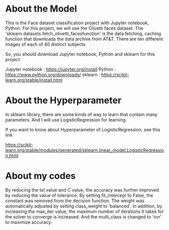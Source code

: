 # About the Model
This is the Face dataset classification project with Jupyter notebook, Python. For this project, we will use the Olivetti faces dataset. The 'sklearn.datasets.fetch_olivetti_facesfunction' is the data fetching, caching function that downloads the data archive from AT&T. There are ten different images of each of 40 distinct subjects.

So, you should download Jupyter notebook, Python and sklearn for this project

Jupyter notebook : https://jupyter.org/install
Python : https://www.python.org/downloads/
sklearn : https://scikit-learn.org/stable/install.html

# About the Hyperparameter
In sklearn library, there are some kinds of way to learn that contain many parameters. And I will use LogisticRegression for learning. 

If you want to know about Hyperparameter of LogisticRegression, see this link

https://scikit-learn.org/stable/modules/generated/sklearn.linear_model.LogisticRegression.html


# About my codes

By reducing the tol value and C value, the accuracy was further improved by reducing the value of tolerance.
By setting fit_intercept to False, the constant was removed from the decision function.
The weight was automatically adjusted by setting class_weight to 'balanced'.
In addition, by increasing the max_iter value, the maximum number of iterations it takes for the solver to converge is increased.
And the multi_class is changed to 'ovr' to maximize accuracy.
